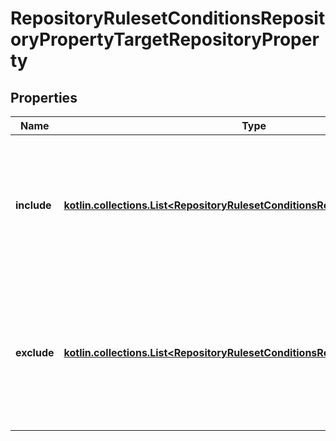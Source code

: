 
# RepositoryRulesetConditionsRepositoryPropertyTargetRepositoryProperty

## Properties
Name | Type | Description | Notes
------------ | ------------- | ------------- | -------------
**include** | [**kotlin.collections.List&lt;RepositoryRulesetConditionsRepositoryPropertySpec&gt;**](RepositoryRulesetConditionsRepositoryPropertySpec.md) | The repository properties and values to include. All of these properties must match for the condition to pass. |  [optional]
**exclude** | [**kotlin.collections.List&lt;RepositoryRulesetConditionsRepositoryPropertySpec&gt;**](RepositoryRulesetConditionsRepositoryPropertySpec.md) | The repository properties and values to exclude. The condition will not pass if any of these properties match. |  [optional]



